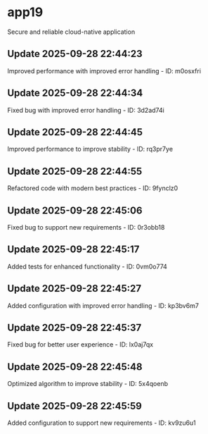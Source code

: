 # app19
Secure and reliable cloud-native application

## Update 2025-09-28 22:44:23
Improved performance with improved error handling - ID: m0osxfri


## Update 2025-09-28 22:44:34
Fixed bug with improved error handling - ID: 3d2ad74i


## Update 2025-09-28 22:44:45
Improved performance to improve stability - ID: rq3pr7ye


## Update 2025-09-28 22:44:55
Refactored code with modern best practices - ID: 9fynclz0


## Update 2025-09-28 22:45:06
Fixed bug to support new requirements - ID: 0r3obb18


## Update 2025-09-28 22:45:17
Added tests for enhanced functionality - ID: 0vm0o774


## Update 2025-09-28 22:45:27
Added configuration with improved error handling - ID: kp3bv6m7


## Update 2025-09-28 22:45:37
Fixed bug for better user experience - ID: lx0aj7qx


## Update 2025-09-28 22:45:48
Optimized algorithm to improve stability - ID: 5x4qoenb


## Update 2025-09-28 22:45:59
Added configuration to support new requirements - ID: kv9zu6u1

